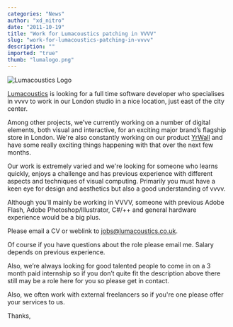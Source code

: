 ```yaml
---
categories: "News"
author: "xd_nitro"
date: "2011-10-19"
title: "Work for Lumacoustics patching in VVVV"
slug: "work-for-lumacoustics-patching-in-vvvv"
description: ""
imported: "true"
thumb: "lumalogo.png"
---
```



![Lumacoustics Logo](lumalogo.png) 

[Lumacoustics](http:\\www.lumacoustics.co.uk) is looking for a full time software developer who specialises in vvvv to work in our London studio in a nice location, just east of the city center.

Among other projects, we’ve currently working on a number of digital elements, both visual and interactive, for an exciting major brand’s flagship store in London. We're also constantly working on our product [YrWall](http:\\www.yrwall.com) and have some really exciting things happening with that over the next few months.

Our work is extremely varied and we're looking for someone who learns quickly, enjoys a challenge and has previous experience with different aspects and techniques of visual computing. Primarily you must have a keen eye for design and aesthetics but also a good understanding of vvvv.

Although you'll mainly be working in VVVV, someone with previous Adobe Flash, Adobe Photoshop/Illustrator, C#/++ and general hardware experience would be a big plus.

Please email a CV or weblink to jobs@lumacoustics.co.uk. 

Of course if you have questions about the role please email me. Salary depends on previous experience. 

Also, we’re always looking for good talented people to come in on a 3 month paid internship so if you don’t quite fit the description above there still may be a role here for you so please get in contact. 

Also, we often work with external freelancers so if you're one please offer your services to us.

Thanks,

